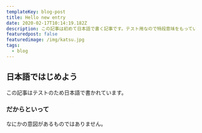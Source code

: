 ```yaml
---
templateKey: blog-post
title: Hello new entry
date: 2020-02-17T10:14:19.182Z
description: この記事は初めて日本語で書く記事です。テスト用なので特段意味をもっていません。
featuredpost: false
featuredimage: /img/katsu.jpg
tags:
  - blog
---
```

## 日本語ではじめよう
この記事はテストのため日本語で書かれています。

### だからといって
なにかの意図があるものではありません。
